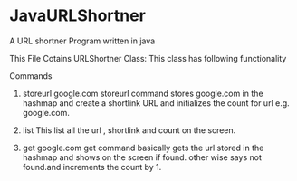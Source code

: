 # JavaURLShortner
A URL shortner Program written in java

This File Cotains URLShortner Class:
This class has following functionality

Commands 

1. storeurl google.com 
storeurl command stores google.com in the hashmap and create a shortlink URL and initializes the count for url e.g. google.com.

2. list
This list all the url , shortlink and count on the screen.

3. get google.com
get command basically gets the url stored in the hashmap and shows on the screen if found. other wise says not found.and increments the count by 1.
